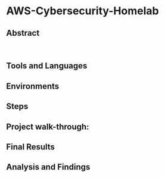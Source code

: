 # AWS-Cybersecurity-Homelab
<h2>Abstract</h2>

<br />

<h2> Tools and Languages </h2>

<h2> Environments </h2>

<h2> Steps </h2>

<h2> Project walk-through: </h2> 

<h2> Final Results </h2>

<h2> Analysis and Findings </h2>
